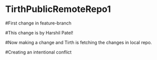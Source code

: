 # TirthPublicRemoteRepo1

#First change in feature-branch

#This change is by Harshil Patel! 

#Now making a change and Tirth is fetching the changes in local repo.

#Creating an intentional conflict
